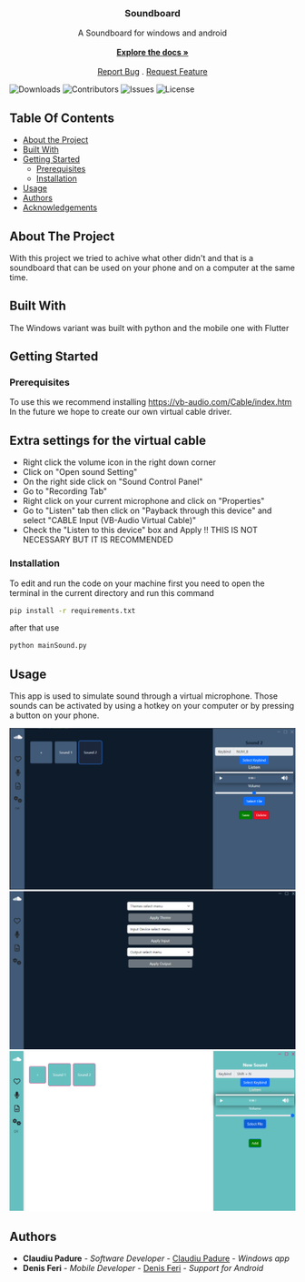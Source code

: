 <br/>
<p align="center">
  <a href="https://github.com/zKlau/Soundboard">
    
  </a>

  <h3 align="center">Soundboard</h3>

  <p align="center">
    A Soundboard for windows and android
    <br/>
    <br/>
    <a href="https://github.com/zKlau/Soundboard"><strong>Explore the docs »</strong></a>
    <br/>
    <br/>
    <a href="https://github.com/zKlau/Soundboard/issues">Report Bug</a>
    .
    <a href="https://github.com/zKlau/Soundboard/issues">Request Feature</a>
  </p>
</p>

![Downloads](https://img.shields.io/github/downloads/zKlau/Soundboard/total) ![Contributors](https://img.shields.io/github/contributors/zKlau/Soundboard?color=dark-green) ![Issues](https://img.shields.io/github/issues/zKlau/Soundboard) ![License](https://img.shields.io/github/license/zKlau/Soundboard) 

## Table Of Contents

* [About the Project](#about-the-project)
* [Built With](#built-with)
* [Getting Started](#getting-started)
  * [Prerequisites](#prerequisites)
  * [Installation](#installation)
* [Usage](#usage)
* [Authors](#authors)
* [Acknowledgements](#acknowledgements)

## About The Project

With this project we tried to achive what other didn't and that is a soundboard that can be used on your phone and on a computer at the same time. 

## Built With

The Windows variant was built with python and the mobile one with Flutter

## Getting Started


### Prerequisites

To use this we recommend installing https://vb-audio.com/Cable/index.htm
In the future we hope to create our own virtual cable driver.

## Extra settings for the virtual cable
- Right click the volume icon in the right down corner
- Click on "Open sound Setting"
- On the right side click on "Sound Control Panel"
- Go to "Recording Tab"
- Right click on your current microphone and click on "Properties"
- Go to "Listen" tab then click on "Payback through this device" and select "CABLE Input (VB-Audio Virtual Cable)"
- Check the "Listen to this device" box and Apply
!! THIS IS NOT NECESSARY BUT IT IS RECOMMENDED

### Installation

To edit and run the code on your machine first you need to open the terminal in the current directory and run this command
```sh
pip install -r requirements.txt
```
after that use
```sh
python mainSound.py
```

## Usage

This app is used to simulate sound through a virtual microphone. Those sounds can be activated by using a hotkey on your computer or by pressing a button on your phone.

<img src="https://raw.githubusercontent.com/zKlau/Soundboard/refs/heads/gui/public/img/Screen1.png">

<img src="https://raw.githubusercontent.com/zKlau/Soundboard/refs/heads/gui/public/img/Screen2.png">

<img src="https://raw.githubusercontent.com/zKlau/Soundboard/refs/heads/gui/public/img/Screen3.png">


## Authors

* **Claudiu Padure** - *Software Developer* - [Claudiu Padure](https://github.com/zKlau) - *Windows app*
* **Denis Feri** - *Mobile Developer* - [Denis Feri](https://github.com/mrhellou) - *Support for Android*

